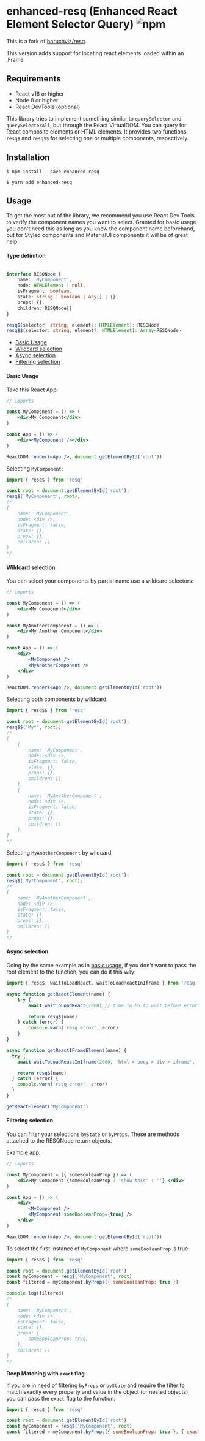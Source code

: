# enhanced-resq (Enhanced React Element Selector Query) ![npm](https://img.shields.io/npm/v/enhanced-resq.svg)

This is a fork of [baruchvlz/resq](https://www.npmjs.com/package/resq).

This version adds support for locating react elements loaded within an iFrame

## Requirements

- React v16 or higher
- Node 8 or higher
- React DevTools (optional)

This library tries to implement something similar to `querySelector` and `querySelectorAll`, but through the React VirtualDOM. You can query for React composite elements or HTML elements. It provides two functions `resq$` and `resq$$` for selecting one or multiple components, respectively.

## Installation

```
$ npm install --save enhanced-resq

$ yarn add enhanced-resq
```

## Usage

To get the most out of the library, we recommend you use React Dev Tools to verify the component names you want to select. Granted for basic usage you don't need this as long as you know the component name beforehand, but for Styled components and MaterialUI components it will be of great help.


#### Type definition
```typescript

interface RESQNode {
    name: 'MyComponent',
    node: HTMLElement | null,
    isFragment: boolean,
    state: string | boolean | any[] | {},
    props: {},
    children: RESQNode[]
}

resq$(selector: string, element?: HTMLElement): RESQNode
resq$$(selector: string, element?: HTMLElement): Array<RESQNode>

```

* [Basic Usage](README.md#basic-usage)
* [Wildcard selection](README.md#wildcard-selection)
* [Async selection](README.md#async-selection)
* [Filtering selection](README.md#filtering-selection)

#### Basic Usage
Take this React App:

```jsx
// imports

const MyComponent = () => (
    <div>My Component</div>
)

const App = () => (
    <div><MyComponent /></div>
)

ReactDOM.render(<App />, document.getElementById('root'))
```

Selecting `MyComponent`:

```js
import { resq$ } from 'resq'

const root = document.getElementById('root');
resq$('MyComponent', root);
/*
{
    name: 'MyComponent',
    node: <div />,
    isFragment: false,
    state: {},
    props: {},
    children: []
}
*/
```

#### Wildcard selection

You can select your components by partial name use a wildcard selectors:

```jsx
// imports

const MyComponent = () => (
    <div>My Component</div>
)

const MyAnotherComponent = () => (
    <div>My Another Component</div>
)

const App = () => (
    <div>
        <MyComponent />
        <MyAnotherComponent />
    </div>
)

ReactDOM.render(<App />, document.getElementById('root'))
```

Selecting both components by wildcard:
```js
import { resq$$ } from 'resq'

const root = document.getElementById('root');
resq$$('My*', root);
/*
[
    {
        name: 'MyComponent',
        node: <div />,
        isFragment: false,
        state: {},
        props: {},
        children: []
    },
    {
        name: 'MyAnotherComponent',
        node: <div />,
        isFragment: false,
        state: {},
        props: {},
        children: []
    },
]
*/
```

Selecting `MyAnotherComponent` by wildcard:
```js
import { resq$ } from 'resq'

const root = document.getElementById('root');
resq$('My*Component', root);
/*
{
    name: 'MyAnotherComponent',
    node: <div />,
    isFragment: false,
    state: {},
    props: {},
    children: []
}
*/
```

#### Async selection

Going by the same example as in [basic usage](README.md#basic-usage), if you don't want to pass the root element to the function, you can do it this way:

```js
import { resq$, waitToLoadReact, waitToLoadReactInIframe } from 'resq'

async function getReactElement(name) {
    try {
        await waitToLoadReact(2000) // time in MS to wait before erroring

        return resq$(name)
    } catch (error) {
        console.warn('resq error', error)
    }
}

async function getReactIFrameElement(name) {
  try {
    await waitToLoadReactInIframe(2000, 'html > body > div > iframe', '#root') // time in MS to wait before erroring

    return resq$(name)
  } catch (error) {
    console.warn('resq error', error)
  }
}

getReactElement('MyComponent')
```


#### Filtering selection

You can filter your selections `byState` or `byProps`. These are methods attached to the RESQNode return objects.

Example app:
```jsx
// imports

const MyComponent = ({ someBooleanProp }) => (
    <div>My Component {someBooleanProp ? 'show this' : ''} </div>
)

const App = () => (
    <div>
        <MyComponent />
        <MyComponent someBooleanProp={true} />
    </div>
)

ReactDOM.render(<App />, document.getElementById('root'))
```

To select the first instance of `MyComponent` where `someBooleanProp` is true:

```js
import { resq$ } from 'resq'

const root = document.getElementById('root')
const myComponent = resq$('MyComponent', root)
const filtered = myComponent.byProps({ someBooleanProp: true })

console.log(filtered)
/*
{
    name: 'MyComponent',
    node: <div />,
    isFragment: false,
    state: {},
    props: {
        someBooleanProp: true,
    },
    children: []
}
*/

```

**Deep Matching with `exact` flag**

If you are in need of filtering `byProps` or `byState` and require the filter to match exactly every property and value in the object (or nested objects), you can pass the `exact` flag to the function:

```js
import { resq$ } from 'resq'

const root = document.getElementById('root')
const myComponent = resq$('MyComponent', root)
const filtered = myComponent.byProps({ someBooleanProp: true }, { exact: true })
```
